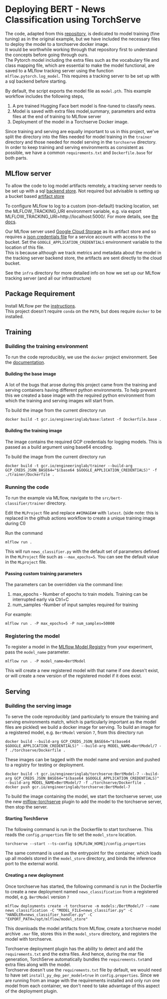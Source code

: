 # Deploying BERT - News Classification using TorchServe

The code, adapted from this [repository](https://github.com/mlflow/mlflow-torchserve/blob/master/examples/BertNewsClassification),
is dedicated to model training (fine tuning) as in the original example, but we have included the necessary files to deploy the model to a torchserve docker image.  
It would be worthwhile working through that repository first to understand the concepts before going through ours.  
The Pytorch model including the extra files such as the vocabulary file and class mapping file, which are essential to make the model functional,
are saved to a MLflow tracking server using the function `mlflow.pytorch.log_model`. This requires a tracking server to be set up with a sql backend before starting.

By default,  the script exports the model file as `model.pth`.
This example workflow includes the following steps,
1. A pre trained Hugging Face bert model is fine-tuned to classify news.
2. Model is saved with extra files model,summary, parameters and extra files at the end of training to MLflow server
3. Deployment of the  model in a Torchserve Docker image.

Since training and serving are equally important to us in this project, we've split the directory into the files needed 
for model training in the `trainer` directory and those needed for model serving in the `torchserve` directory.  
In order to keep training and serving environments as consistent as possible, we have a common `requirements.txt`
and `Dockerfile.base` for both parts.

## MLflow server
To allow the code to log model artifacts remotely, a tracking server needs to be set up with a 
sql [backend store](https://www.mlflow.org/docs/latest/tracking.html#backend-stores). 
Not required but advisable is setting up a bucket based [artifact store](https://www.mlflow.org/docs/latest/tracking.html#artifact-stores)

To configure MLflow to log to a custom (non-default) tracking location, set the MLFLOW_TRACKING_URI environment variable, e.g. via export MLFLOW_TRACKING_URI=http://localhost:5000/.
For more details, see [the docs](https://mlflow.org/docs/latest/tracking.html#where-runs-are-recorded).

Our MLflow server used [Google Cloud Storage](https://www.mlflow.org/docs/latest/tracking.html#google-cloud-storage) as its artifact store
and so requires a [json credentials file](https://cloud.google.com/docs/authentication/getting-started) for a 
service account with access to the bucket. Set the `GOOGLE_APPLICATION_CREDENTIALS` environment variable to the location of this file.  
This is because although we track metrics and metadata about the
model in the tracking server backend store, the artifacts are sent directly to the cloud bucket.

See the `infra` directory for more detailed info on how we set up our MLflow tracking server (and all our infrastructure)

## Package Requirement

Install MLflow per the [instructions](https://github.com/mlflow/mlflow#installing).  
This project doesn't require `conda` on the `PATH`, but does require `docker` to be installed.

## Training
### Building the training environment
To run the code reproducibly, we use the `docker` project environment.
See the [documentation](https://www.mlflow.org/docs/latest/projects.html#project-environments).  

#### Building the base image
A lot of the bugs that arose during this project came from the training and serving containers having different python environments.
To help prevent this we created a base image with the required python environment from which the training and serving images will start from.

To build the image from the current directory run
```
docker build -t gcr.io/engineeringlab/base:latest -f Dockerfile.base .
```
#### Building the training image
The image contains the required GCP credentials for logging models. This is passed as a build argument using base64 encoding.

To build the image from the current directory run
```
docker build -t gcr.io/engineeringlab/trainer --build-arg GCP_CREDS_JSON_BASE64="$(base64 $GOOGLE_APPLICATION_CREDENTIALS)" -f ./trainer/Dockerfile .
```

### Running the code
To run the example via MLflow, navigate to the `src/bert-classifier/trainer` directory.

Edit the `MLProject` file and replace `##IMAGE##` with `latest`. (side note: this is replaced in the github actions workflow to create a unique training image during CI)

Run the command
```
mlflow run .
```

This will run `news_classifier.py` with the default set of parameters defined in the `MLProject` file 
such as  `--max_epochs=5`. You can see the default value in the `MLproject` file.

#### Passing custom training parameters

The parameters can be overridden via the command line:

1. max_epochs - Number of epochs to train models. Training can be interrupted early via Ctrl+C
2. num_samples -Number of input samples required for training

For example:
```
mlflow run . -P max_epochs=5 -P num_samples=50000
```
### Registering the model
To register a model in the [MLflow Model Registry](https://www.mlflow.org/docs/latest/model-registry.html#) from your experiment,
pass the `model_name` parameter.  
```
mlflow run . -P model_name=BertModel
```
This will create a new registered model with that name if one doesn't exist, or will create a new version of 
the registered model if it does exist.

## Serving
### Building the serving image
To serve the code reproducibly (and particularly to ensure the training and serving environments match, which is particularly important as the model files are pickled)
we build a docker image for serving.
To build an image for a registered model, e.g. `BertModel` version `7`, from this directory run
```
docker build --build-arg GCP_CREDS_JSON_BASE64="$(base64 $GOOGLE_APPLICATION_CREDENTIALS)" --build-arg MODEL_NAME=BertModel/7 -f ./torchserve/Dockerfile .
```
These images can be tagged with the model name and version and pushed to a registry for testing or deployment.
```
docker build -t gcr.io/engineeringlab/torchserve:BertModel-7 --build-arg GCP_CREDS_JSON_BASE64="$(base64 $GOOGLE_APPLICATION_CREDENTIALS)" --build-arg MODEL_NAME=BertModel/7 -f ./torchserve/Dockerfile .
docker push gcr.io/engineeringlab/torchserve:BertModel-7
```

To build the image containing the model, we start the torchserve server, use the new [mlflow-torchserve](https://github.com/mlflow/mlflow-torchserve) plugin to 
add the model to the torchserve server, then stop the server.
#### Starting TorchServe

The following command is run in the Dockerfile to start torchserve. This reads the `config.properties` file to set the `model_store` location.

`torchserve --start --ts-config ${MLFLOW_HOME}/config.properties`

The same command is used as the entrypoint for the container, which loads up all models stored in the `model_store` directory, 
and binds the inference port to the external world.

#### Creating a new deployment

Once torchserve has started, the following command is run in the Dockerfile to create a new deployment named `news_classification` from a registered model, e.g. `BertModel` version `7`

```mlflow deployments create -t torchserve -m models:/BertModel/7 --name news_classification -C "MODEL_FILE=news_classifier.py" -C "HANDLER=news_classifier_handler.py" -C "EXPORT_PATH=/opt/mlflow/model_store"```

This downloads the model artifacts from MLflow, create a torchserve model archive `.mar` file, stores this in
the `model_store` directory, and registers the model with torchserve.

Torchserve deployment plugin has the ability to detect and add the `requirements.txt` and the extra files. And hence, during the
mar file generation, TorchServe automatically bundles the `requirements.txt`and extra files along with the model.  
Torchserve doesn't use the `requirements.txt` file by default, we would need to have set `install_py_dep_per_model=true` in `config.properties`.
Since we are running from an image with the requirements installed and only run one model from each container, 
we don't need to take advantage of this aspect of the deployment plugin.

